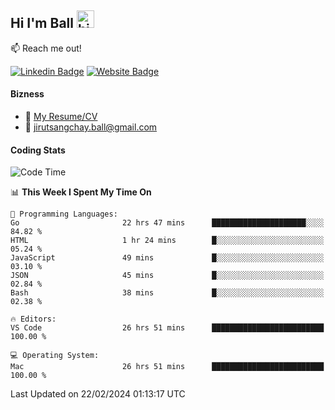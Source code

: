 ## Hi I'm Ball <img src="https://user-images.githubusercontent.com/1303154/88677602-1635ba80-d120-11ea-84d8-d263ba5fc3c0.gif" width="28px" height="28px" alt="hi">
 
:mailbox: Reach me out!

[![Linkedin Badge](https://img.shields.io/badge/-Jirut-0e76a8?style=flat&labelColor=0e76a8&logo=linkedin&logoColor=white)](https://www.linkedin.com/in/jirut-sangchay-338370251)
[![Website Badge](https://img.shields.io/badge/Website-184aa8?logo=website&logoColor=)](https://resume-jirut.web.app)

<!-- TODO: Add last video link -->
#### Bizness
- :paperclip: [My Resume/CV](https://github.com/Jirut01/Jirut01/blob/main/resume_jirut.pdf)
- :email: jirutsangchay.ball@gmail.com

#### Coding Stats


<!--START_SECTION:waka-->
![Code Time](http://img.shields.io/badge/Code%20Time-835%20hrs%2046%20mins-blue)

📊 **This Week I Spent My Time On** 

```text
💬 Programming Languages: 
Go                       22 hrs 47 mins      █████████████████████░░░░   84.82 % 
HTML                     1 hr 24 mins        █░░░░░░░░░░░░░░░░░░░░░░░░   05.24 % 
JavaScript               49 mins             █░░░░░░░░░░░░░░░░░░░░░░░░   03.10 % 
JSON                     45 mins             █░░░░░░░░░░░░░░░░░░░░░░░░   02.84 % 
Bash                     38 mins             █░░░░░░░░░░░░░░░░░░░░░░░░   02.38 % 

🔥 Editors: 
VS Code                  26 hrs 51 mins      █████████████████████████   100.00 % 

💻 Operating System: 
Mac                      26 hrs 51 mins      █████████████████████████   100.00 % 
```


 Last Updated on 22/02/2024 01:13:17 UTC
<!--END_SECTION:waka-->
